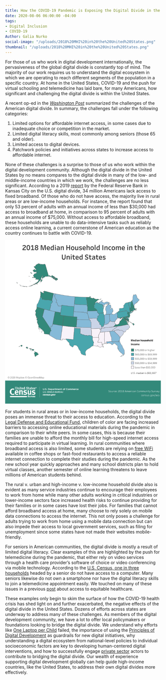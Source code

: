 ```yaml
---
title: How the COVID-19 Pandemic is Exposing the Digital Divide in the United States
date: 2020-08-06 06:00:00 -04:00
tags:
- Digital Inclusion
- COVID-19
Author: Galia Nurko
social-image: "/uploads/2018%20MHI%20in%20the%20United%20States.png"
thumbnail: "/uploads/2018%20MHI%20in%20the%20United%20States.png"
---
```


For those of us who work in digital development internationally, the pervasiveness of the global digital divide is constantly top of mind. The majority of our work requires us to understand the digital ecosystem in which we are operating to reach different segments of the population in a specific country. At home in the United States, COVID-19 and the push for virtual schooling and telemedicine has laid bare, for many Americans, how significant and challenging the digital divide is within the United States.

<!--more-->

A recent op-ed in the *[Washington Post](https://www.washingtonpost.com/opinions/2020/06/23/americas-digital-divide-is-an-emergency/)* summarized the challenges of the American digital divide. In summary, the challenges fall under the following categories:

1. Limited options for affordable internet access, in some cases due to inadequate choice or competition in the market.
2. Limited digital literacy skills, most commonly among seniors (those 65 and older).
3. Limited access to digital devices.
4. Patchwork policies and initiatives across states to increase access to affordable internet.

None of these challenges is a surprise to those of us who work within the digital development community. Although the digital divide in the United States by no means compares to the digital divide in many of the low- and middle-income countries in which we work, the challenges are no less significant. According to a 2019 [report](https://www.kansascityfed.org/en/community/\~/media/31dc7512db164fce8ae79ec7709924fd.ashx) by the Federal Reserve Bank in Kansas City on the U.S. digital divide, 34 million Americans lack access to fixed broadband. Of those who do not have access, the majority live in rural areas or are low-income households. For instance, the report found that only 53 percent of adults with an annual income of less than $30,000 had access to broadband at home, in comparison to 95 percent of adults with an annual income of $75,000. Without access to affordable broadband, these households are unable to do data-intensive tasks such as reliably access online learning, a current cornerstone of American education as the country continues to battle with COVID-19.

![2018 MHI in the United States.png](/uploads/2018%20MHI%20in%20the%20United%20States.png)

For students in rural areas or in low-income households, the digital divide poses an immense threat to their access to education. According to the [Legal Defense and Educational Fund](https://www.naacpldf.org/press-release/ldf-calls-on-internet-service-providers-to-make-online-learning-accessible-for-students-of-color-through-the-duration-of-the-covid-19-pandemic/), children of color are facing increased barriers to accessing online educational materials during the pandemic in comparison to their white peers. In some cases, this is because their families are unable to afford the monthly bill for high-speed internet access required to participate in virtual learning. In rural communities where broadband access is also limited, some students are relying on [free WiFi](https://www.wbur.org/edify/2020/05/08/pandemic-learning-without-internet) available in coffee shops or fast-food restaurants to access a reliable internet connection to complete their studies during the pandemic. As the new school year quickly approaches and many school districts plan to hold virtual classes, another semester of online learning threatens to leave millions of American students behind.

The rural v. urban and high-income v. low-income household divide also is evident as many service industries continue to encourage their employees to work from home while many other adults working in critical industries or lower-income sectors face increased health risks to continue providing for their families or in some cases have lost their jobs. For families that cannot afford broadband access at home, many choose to rely solely on mobile data connections to access the internet. This not only poses a challenge for adults trying to work from home using a mobile data connection but can also impede their access to local government services, such as filing for unemployment since some states have not made their websites mobile-friendly.

For seniors in American communities, the digital divide is mostly a result of limited digital literacy. Clear examples of this are highlighted by the push for telemedicine during the pandemic, that either rely on video services through a health care provider’s software of choice or video conferencing via mobile technology. According to the [U.S. Census, one in three households](https://www.census.gov/content/dam/Census/library/publications/2017/acs/acs-37.pdf) headed by a senior do not have access to a computer. Many seniors likewise do not own a smartphone nor have the digital literacy skills to join a telemedicine appointment easily. We touched on many of these issues in a previous [post](https://dai-global-digital.com/digital-innovator-series-talking-equitable-access-to-healthcare-during-covid-19-with-vanderbilt-pediatrics.html) about access to equitable healthcare.

These examples only begin to skim the surface of how the COVID-19 health crisis has shed light on and further exacerbated, the negative effects of the digital divide in the United States. Dozens of efforts across states are underway to address many of these challenges. As members of the digital development community, we have a lot to offer local policymakers or foundations looking to bridge the digital divide. We understand why efforts like [One Laptop per Child](https://www.philanthropydaily.com/the-spectacular-failure-of-one-laptop-per-child/) failed, the importance of using the [Principles of Digital Development](https://digitalprinciples.org/) as guardrails for new digital initiatives, why understanding a digital ecosystem from national-level policies to individual socioeconomic factors are key to developing human-centered digital interventions, and how to successfully engage [private sector](https://medium.com/@USAID_INVEST/international-development-agencies-need-private-sector-partners-usaid-connectivity-capital-and-e203e31f9897) actors to contribute to bridging the digital divide. Our wealth of experience supporting digital development globally can help guide high-income countries, like the United States, to address their own digital divides more effectively.